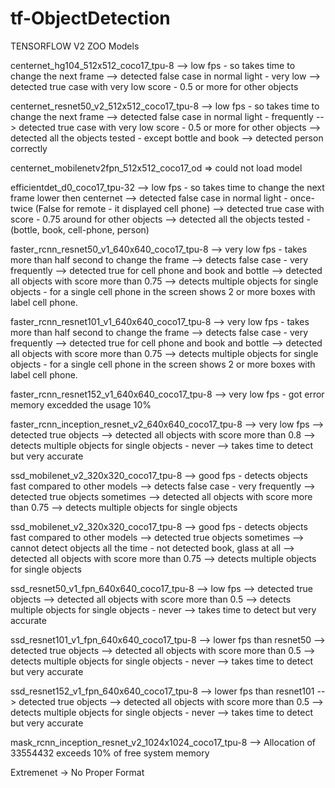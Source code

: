 # tf-ObjectDetection

TENSORFLOW V2 ZOO Models

centernet_hg104_512x512_coco17_tpu-8
--> low fps - so takes time to change the next frame
--> detected false case in normal light - very low
--> detected true case with very low score - 0.5 or more for other objects

centernet_resnet50_v2_512x512_coco17_tpu-8
--> low fps - so takes time to change the next frame
--> detected false case in normal light - frequently
--> detected true case with very low score - 0.5 or more for other objects
--> detected all the objects tested - except bottle and book
--> detected person correctly

centernet_mobilenetv2fpn_512x512_coco17_od
⇒ could not load model

efficientdet_d0_coco17_tpu-32
--> low fps - so takes time to change the next frame lower then centernet
--> detected false case in normal light - once-twice (False for remote - it displayed cell phone)
--> detected true case with score - 0.75 around for other objects
--> detected all the objects tested - (bottle, book, cell-phone, person)

faster_rcnn_resnet50_v1_640x640_coco17_tpu-8
--> very low fps - takes more than half second to change the frame
--> detects false case - very frequently
--> detected true for cell phone and book and bottle
--> detected all objects with score more than 0.75
--> detects multiple objects for single objects - for a single cell phone in the screen shows 2 or more boxes with label cell phone.

faster_rcnn_resnet101_v1_640x640_coco17_tpu-8
--> very low fps - takes more than half second to change the frame
--> detects false case - very frequently
--> detected true for cell phone and book and bottle
--> detected all objects with score more than 0.75
--> detects multiple objects for single objects - for a single cell phone in the screen shows 2 or more boxes with label cell phone.

faster_rcnn_resnet152_v1_640x640_coco17_tpu-8
--> very low fps - got error memory excedded the usage 10%

faster_rcnn_inception_resnet_v2_640x640_coco17_tpu-8
--> very low fps
--> detected true objects
--> detected all objects with score more than 0.8
--> detects multiple objects for single objects - never
--> takes time to detect but very accurate

ssd_mobilenet_v2_320x320_coco17_tpu-8
--> good fps - detects objects fast compared to other models
--> detects false case - very frequently
--> detected true objects sometimes
--> detected all objects with score more than 0.75
--> detects multiple objects for single objects

ssd_mobilenet_v2_320x320_coco17_tpu-8
--> good fps - detects objects fast compared to other models
--> detected true objects sometimes
--> cannot detect objects all the time - not detected book, glass at all
--> detected all objects with score more than 0.75
--> detects multiple objects for single objects

ssd_resnet50_v1_fpn_640x640_coco17_tpu-8
--> low fps
--> detected true objects
--> detected all objects with score more than 0.5
--> detects multiple objects for single objects - never
--> takes time to detect but very accurate

ssd_resnet101_v1_fpn_640x640_coco17_tpu-8
--> lower fps than resnet50
--> detected true objects
--> detected all objects with score more than 0.5
--> detects multiple objects for single objects - never
--> takes time to detect but very accurate

ssd_resnet152_v1_fpn_640x640_coco17_tpu-8
--> lower fps than resnet101
--> detected true objects
--> detected all objects with score more than 0.5
--> detects multiple objects for single objects - never
--> takes time to detect but very accurate

mask_rcnn_inception_resnet_v2_1024x1024_coco17_tpu-8
--> Allocation of 33554432 exceeds 10% of free system memory

Extremenet
→ No Proper Format
